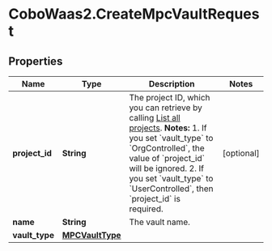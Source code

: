# CoboWaas2.CreateMpcVaultRequest

## Properties

Name | Type | Description | Notes
------------ | ------------- | ------------- | -------------
**project_id** | **String** | The project ID, which you can retrieve by calling [List all projects](/v2/api-references/wallets--mpc-wallets/list-all-projects).  **Notes:** 1. If you set &#x60;vault_type&#x60; to &#x60;OrgControlled&#x60;, the value of &#x60;project_id&#x60; will be ignored. 2. If you set &#x60;vault_type&#x60; to &#x60;UserControlled&#x60;, then &#x60;project_id&#x60; is required.  | [optional] 
**name** | **String** | The vault name. | 
**vault_type** | [**MPCVaultType**](MPCVaultType.md) |  | 


